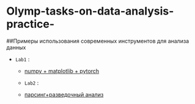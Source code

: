 # Olymp-tasks-on-data-analysis-practice-

##Примеры использования современных инструментов для анализа данных

- `Lab1` :
    -  [numpy + matplotlib + pytorch](/Lab1.ipynb)
    
    - `Lab2` :
    -  [парсинг+разведочный анализ](/Lab1.ipynb)
